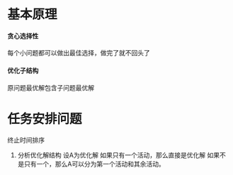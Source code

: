 # 基本原理
#### 贪心选择性
每个小问题都可以做出最佳选择，做完了就不回头了
#### 优化子结构
原问题最优解包含子问题最优解
# 任务安排问题
终止时间排序
1. 分析优化解结构
   设A为优化解
   如果只有一个活动，那么直接是优化解
   如果不是只有一个，那么A可以分为第一个活动和其余活动。